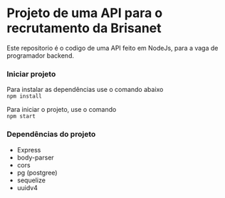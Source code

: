# Projeto de uma API para o recrutamento da Brisanet
Este repositorio é o codigo de uma API feito em NodeJs, para a vaga de programador backend. 

### Iniciar projeto
Para instalar as dependências use o comando abaixo <br>
`npm install` <br>

Para iniciar o projeto, use o comando <br>
`npm start` 

### Dependências do projeto
- Express
- body-parser 
- cors
- pg (postgree)
- sequelize 
- uuidv4
